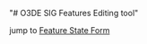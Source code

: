 "# O3DE SIG Features Editing tool" 

jump to [Feature State Form](https://o3de.github.io/community/features/form.html)

